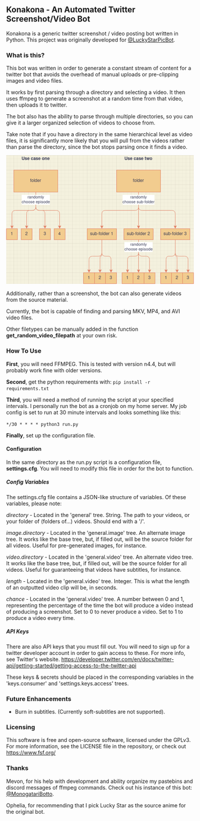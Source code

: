 ## Konakona - An Automated Twitter Screenshot/Video Bot
Konakona is a generic twitter screenshot / video posting bot written in Python. This project was originally developed for [@LuckyStarPicBot](https://twitter.com/LuckyStarPicBot).

### What is this?
This bot was written in order to generate a constant stream of content for a twitter bot that avoids the overhead of manual uploads or pre-clipping images and video files.

It works by first parsing through a directory and selecting a video. It then uses ffmpeg to generate a screenshot at a random time from that video, then uploads it to twitter.

The bot also has the ability to parse through multiple directories, so you can give it a larger organized selection of videos to choose from. 

Take note that if you have a directory in the same hierarchical level as video files, it is significantly more likely that you will pull from the videos rather than parse the directory, since the bot stops parsing once it finds a video.

![Explanation](/help_diagram.png)

Additionally, rather than a screenshot, the bot can also generate videos from the source material.

Currently, the bot is capable of finding and parsing MKV, MP4, and AVI video files. 

Other filetypes can be manually added in the function **get_random_video_filepath** at your own risk.

### How To Use

**First**, you will need FFMPEG. This is tested with version n4.4, but will probably work fine with older versions.

**Second**, get the python requirements with:
`pip install -r requirements.txt`

**Third**, you will need a method of running the script at your specified intervals. 
I personally run the bot as a cronjob on my home server. My job config is set to run at 30 minute intervals and looks something like this:

`*/30 * * * * python3 run.py`


**Finally**, set up the configuration file.

#### Configuration
In the same directory as the run.py script is a configuration file, **settings.cfg**. You will need to modify this file in order for the bot to function.
##### Config Variables
The settings.cfg file contains a JSON-like structure of variables. Of these variables, please note:

*directory* - Located in the 'general' tree. String. The path to your videos, or your folder of (folders of...) videos. Should end with a '/'.

*image.directory* - Located in the 'general.image' tree. An alternate image tree. It works like the base tree, but, if filled out, will be the source folder for all videos. Useful for pre-generated images, for instance.

*video.directory* - Located in the 'general.video' tree. An alternate video tree. It works like the base tree, but, if filled out, will be the source folder for all videos. Useful for guaranteeing that videos have subtitles, for instance.

*length* - Located in the 'general.video' tree. Integer. This is what the length of an outputted video clip will be, in seconds.

*chance* - Located in the 'general.video' tree. A number between 0 and 1, representing the percentage of the time the bot will produce a video instead of producing a screenshot. Set to 0 to never produce a video. Set to 1 to produce a video every time.

##### API Keys
There are also API keys that you must fill out. You will need to sign up for a twitter developer account in order to gain access to these. For more info, see Twitter's website. https://developer.twitter.com/en/docs/twitter-api/getting-started/getting-access-to-the-twitter-api

These keys & secrets should be placed in the corresponding variables in the 'keys.consumer' and 'settings.keys.access' trees.

### Future Enhancements
* Burn in subtitles. (Currently soft-subtitles are not supported).
 
### Licensing
This software is free and open-source software, licensed under the GPLv3. For more information, see the LICENSE file in the repository, or check out https://www.fsf.org/

### Thanks
Mevon, for his help with development and ability organize my pastebins and discord messages of ffmpeg commands. Check out his instance of this bot: [@MonogatariBotto](https://twitter.com/MonogatariBotto).

Ophelia, for recommending that I pick Lucky Star as the source anime for the original bot.
